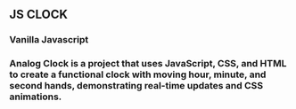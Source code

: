 
## JS CLOCK 
### Vanilla Javascript
### Analog Clock is a project that uses JavaScript, CSS, and HTML to create a functional clock with moving hour, minute, and second hands, demonstrating real-time updates and CSS animations.

